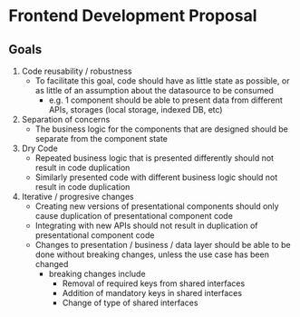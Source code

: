 # Frontend Development Proposal
## Goals
1. Code reusability / robustness
    - To facilitate this goal, code should have as little state as possible, or as little of an assumption about the datasource to be consumed
        - e.g. 1 component should be able to present data from different APIs, storages (local storage, indexed DB, etc)
1. Separation of concerns
    - The business logic for the components that are designed should be separate from the component state
1. Dry Code
    - Repeated business logic that is presented differently should not result in code duplication
    - Similarly presented code with different business logic should not result in code duplication
1. Iterative / progresive changes
    - Creating new versions of presentational components should only cause duplication of presentational component code
    - Integrating with new APIs should not result in duplication of presentational component code
    - Changes to presentation / business / data layer should be able to be done without breaking changes, unless the use case has been changed
        - breaking changes include 
            - Removal of required keys from shared interfaces
            - Addition of mandatory keys in shared interfaces
            - Change of type of shared interfaces